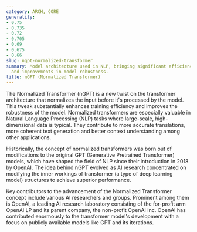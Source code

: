```yaml
---
category: ARCH, CORE
generality:
- 0.75
- 0.735
- 0.72
- 0.705
- 0.69
- 0.675
- 0.66
slug: ngpt-normalized-transformer
summary: Model architecture used in NLP, bringing significant efficiency in training
  and improvements in model robustness.
title: nGPT (Normalized Transformer)
---
```


The Normalized Transformer (nGPT) is a new twist on the transformer architecture that normalizes the input before it's processed by the model. This tweak substantially enhances training efficiency and improves the robustness of the model. Normalized transformers are especially valuable in Natural Language Processing (NLP) tasks where large-scale, high-dimensional data is typical. They contribute to more accurate translations, more coherent text generation and better context understanding among other applications.

Historically, the concept of normalized transformers was born out of modifications to the original GPT (Generative Pretrained Transformer) models, which have shaped the field of NLP since their introduction in 2018 by OpenAI. The idea behind nGPT evolved as AI research concentrated on modifying the inner workings of transformer (a type of deep learning model) structures to achieve superior performance.

Key contributors to the advancement of the Normalized Transformer concept include various AI researchers and groups. Prominent among them is OpenAI, a leading AI research laboratory consisting of the for-profit arm OpenAI LP and its parent company, the non-profit OpenAI Inc. OpenAI has contributed enormously to the transformer model's development with a focus on publicly available models like GPT and its iterations.